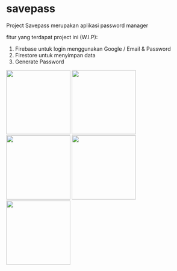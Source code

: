 # savepass

Project Savepass merupakan aplikasi password manager

fitur yang terdapat project ini (W.I.P):
1. Firebase untuk login menggunakan Google / Email & Password
2. Firestore untuk menyimpan data 
3. Generate Password
<p float="left">
  <img src="https://user-images.githubusercontent.com/86558365/205647352-cf8903a9-26cb-431e-864d-7f595f2cff4c.jpeg" width="170">
  <img src="https://user-images.githubusercontent.com/86558365/205647360-c24be127-c9cd-4b62-9efe-96b927235a1f.jpeg" width="170">
  <img src="https://user-images.githubusercontent.com/86558365/205997624-8c3604e5-7b69-4519-91e3-30bf3b818035.jpeg" width="170">
  <img src="https://user-images.githubusercontent.com/86558365/205997363-27639eed-05f1-4864-8b8a-f056d9e13d7e.jpeg" width="170">
  <img src="https://user-images.githubusercontent.com/86558365/205997363-27639eed-05f1-4864-8b8a-f056d9e13d7e.jpeg" width="170">
</p>
